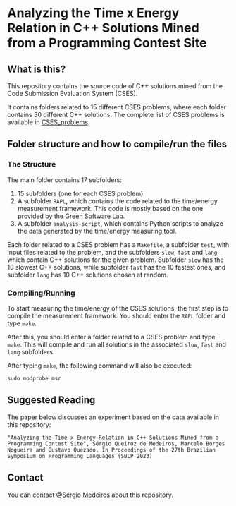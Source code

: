 # Analyzing the Time x Energy Relation in C++ Solutions Mined from a Programming Contest Site

## What is this?

This repository contains the source code of C++ solutions mined from the Code Submission Evaluation System (CSES).

It contains folders related to 15 different CSES problems, where each folder contains 30 different C++ solutions. The complete list of CSES problems is available in [CSES_problems](/CSES_problems).

## Folder structure and how to compile/run the files


### The Structure

The main folder contains 17 subfolders: 
1. 15 subfolders (one for each CSES problem).
2. A subfolder `RAPL`, which contains the code related to the time/energy measurement framework.
This code is mostly based on the one provided by the [Green Software Lab](https://github.com/greensoftwarelab/Energy-Languages).
3. A subfolder `analysis-script`, which contains Python scripts to analyze the data generated by the time/energy measuring tool. 

Each folder related to a CSES problem has a `Makefile`, a subfolder `test`, with input files related to the problem, and the subfolders `slow`, `fast` and `lang`, which contain C++ solutions for the given problem.
Subfolder `slow` has the 10 slowest C++ solutions, while subfolder `fast` has the 10 fastest ones,
and subfolder `lang` has 10 C++ solutions chosen at random.



### Compiling/Running

To start measuring the time/energy of the CSES solutions, the first step is to compile the measurement framework.
You should enter the `RAPL` folder and type `make`.

After this, you should enter a folder related to a CSES problem and type `make`.
This will compile and run all solutions in the associated `slow`, `fast` and `lang` subfolders.

After typing `make`, the following command will also be executed:
```
sudo modprobe msr
```


## Suggested Reading 

The paper below discusses an experiment based on the data available in this repository:

    "Analyzing the Time x Energy Relation in C++ Solutions Mined from a Programming Contest Site", Sérgio Queiroz de Medeiros, Marcelo Borges Nogueira and Gustavo Quezado. In Proceedings of the 27th Brazilian Symposium on Programming Languages (SBLP'2023)


## Contact

You can contact [@Sérgio Medeiros](http://github.com/sqmedeiros) about this repository.


